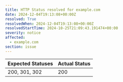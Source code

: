 ```yaml
---
title: HTTP Status resolved for example.com
date: 2024-12-04T19:13:08+00:00Z
resolved: True
resolvedWhen: 2024-12-04T19:13:08+00:00Z
resolvedStartTime: 2024-10-25T21:09:43.191474+00:00
severity: notice
affected:
  - example.com
section: issue
---
```


| Expected Statuses | Actual Status  |
|-------------------|----------------|
| 200, 301, 302 | 200 |
